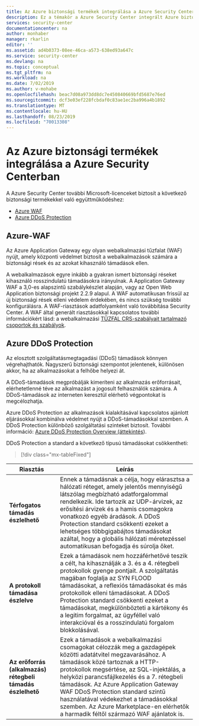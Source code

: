 ```yaml
---
title: Az Azure biztonsági termékek integrálása a Azure Security Centerban | Microsoft Docs
description: Ez a témakör a Azure Security Center integrált Azure biztonsági termékeket ismerteti.
services: security-center
documentationcenter: na
author: monhaber
manager: rkarlin
editor: ''
ms.assetid: ad4b0373-08ee-46ca-a573-638ed93a647c
ms.service: security-center
ms.devlang: na
ms.topic: conceptual
ms.tgt_pltfrm: na
ms.workload: na
ms.date: 7/02/2019
ms.author: v-mohabe
ms.openlocfilehash: beac7d08a973dd8dc7e450840669bfd5687e76ed
ms.sourcegitcommit: dcf3e03ef228fcbdaf0c83ae1ec2ba996a4b1892
ms.translationtype: MT
ms.contentlocale: hu-HU
ms.lasthandoff: 08/23/2019
ms.locfileid: "70013308"
---
```

# <a name="integration-of-azure-security-products-in-azure-security-center"></a>Az Azure biztonsági termékek integrálása a Azure Security Centerban

A Azure Security Center további Microsoft-licenceket biztosít a következő biztonsági termékekkel való együttműködéshez:

* [Azure WAF](#azure-waf)
* [Azure DDoS Protection](#azure-ddos)

## Azure-WAF<a name="azure-waf"></a>

Az Azure Application Gateway egy olyan webalkalmazási tűzfalat (WAF) nyújt, amely központi védelmet biztosít a webalkalmazások számára a biztonsági rések és az azokat kihasználó támadások ellen.

A webalkalmazások egyre inkább a gyakran ismert biztonsági réseket kihasználó rosszindulatú támadásokra irányulnak. A Application Gateway WAF a 3,0-es alapszintű szabálykészlet alapján, vagy az Open Web Application biztonsági projekt 2.2.9 alapul. A WAF automatikusan frissül az új biztonsági rések elleni védelem érdekében, és nincs szükség további konfigurálásra. A WAF-riasztások adatfolyamként való továbbítása Security Center. A WAF által generált riasztásokkal kapcsolatos további információkért lásd: a webalkalmazási [TŰZFAL CRS-szabályait tartalmazó csoportok és szabályok](https://docs.microsoft.com/azure/application-gateway/application-gateway-crs-rulegroups-rules?tabs=owasp3#crs911).

## Azure DDoS Protection<a name="azure-ddos"></a>

Az elosztott szolgáltatásmegtagadási (DDoS) támadások könnyen végrehajthatók. Nagyszerű biztonsági szempontot jelentenek, különösen akkor, ha az alkalmazásokat a felhőbe helyezi át. 

A DDoS-támadások megpróbálják kimeríteni az alkalmazás erőforrásait, elérhetetlenné téve az alkalmazást a jogosult felhasználók számára. A DDoS-támadások az interneten keresztül elérhető végpontokat is megcélozhatja.

Azure DDoS Protection az alkalmazások kialakításával kapcsolatos ajánlott eljárásokkal kombinálva védelmet nyújt a DDoS-támadásokkal szemben. A DDoS Protection különböző szolgáltatási szinteket biztosít. További információ: [Azure DDoS Protection Overview (áttekintés](https://docs.microsoft.com/azure/virtual-network/ddos-protection-overview)).

DDoS Protection a standard a következő típusú támadásokat csökkentheti:

> [!div class="mx-tableFixed"]

|Riasztás|Leírás|
|---|---|
|**Térfogatos támadás észlelhető**|Ennek a támadásnak a célja, hogy elárasztsa a hálózati réteget, amely jelentős mennyiségű látszólag megbízható adatforgalommal rendelkezik. Ide tartozik az UDP-árvizek, az erősítési árvizek és a hamis csomagokra vonatkozó egyéb áradások. A DDoS Protection standard csökkenti ezeket a lehetséges többgigabájtos támadásokat azáltal, hogy a globális hálózati méretezéssel automatikusan befogadja és súrolja őket.|
|**A protokoll támadása észlelve**|Ezek a támadások nem hozzáférhetővé teszik a célt, ha kihasználják a 3. és a 4. rétegbeli protokollok gyenge pontjait. A szolgáltatás magában foglalja az SYN FLOOD támadásokat, a reflexiós támadásokat és más protokollok elleni támadásokat. A DDoS Protection standard csökkenti ezeket a támadásokat, megkülönbözteti a kártékony és a legitim forgalmat, az ügyféllel való interakcióval és a rosszindulatú forgalom blokkolásával.|
|**Az erőforrás (alkalmazás) rétegbeli támadás észlelhető**|Ezek a támadások a webalkalmazási csomagokat célozzák meg a gazdagépek közötti adatátvitel megzavarásához. A támadások közé tartoznak a HTTP-protokollok megsértése, az SQL-injektálás, a helyközi parancsfájlkezelés és a 7. rétegbeli támadások. Az Azure Application Gateway WAF DDoS Protection standard szintű használatával védekezhet a támadásokkal szemben. Az Azure Marketplace-en elérhetők a harmadik féltől származó WAF ajánlatok is.|

